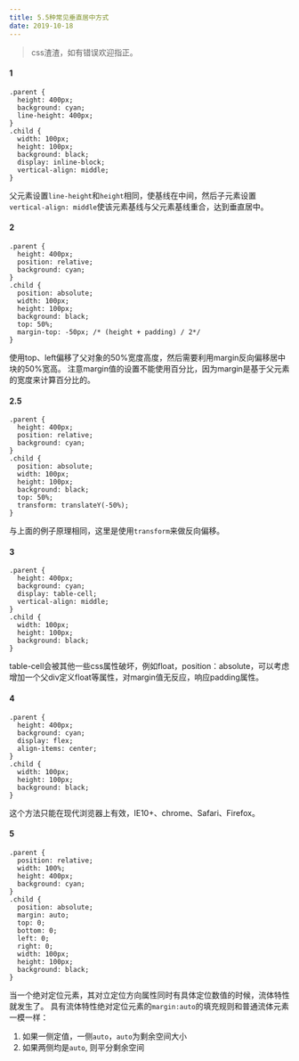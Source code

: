 ```yaml
---
title: 5.5种常见垂直居中方式
date: 2019-10-18
---
```


>css渣渣，如有错误欢迎指正。

#### 1
```
.parent {
  height: 400px;
  background: cyan;
  line-height: 400px;
}
.child {
  width: 100px;
  height: 100px;
  background: black;
  display: inline-block;
  vertical-align: middle;
}
```
父元素设置`line-height`和`height`相同，使基线在中间，然后子元素设置`vertical-align: middle`使该元素基线与父元素基线重合，达到垂直居中。
#### 2
```
.parent {
  height: 400px;
  position: relative;
  background: cyan;
}
.child {
  position: absolute;
  width: 100px;
  height: 100px;
  background: black;
  top: 50%;
  margin-top: -50px; /* (height + padding) / 2*/
} 
```
使用top、left偏移了父对象的50%宽度高度，然后需要利用margin反向偏移居中块的50%宽高。
注意margin值的设置不能使用百分比，因为margin是基于父元素的宽度来计算百分比的。
#### 2.5
```
.parent {
  height: 400px;
  position: relative;
  background: cyan;
}
.child {
  position: absolute;
  width: 100px;
  height: 100px;
  background: black;
  top: 50%;
  transform: translateY(-50%);
}
```
与上面的例子原理相同，这里是使用`transform`来做反向偏移。
#### 3
```
.parent {
  height: 400px;
  background: cyan;
  display: table-cell;
  vertical-align: middle;
}
.child {
  width: 100px;
  height: 100px;
  background: black;
}
```
table-cell会被其他一些css属性破坏，例如float，position：absolute，可以考虑增加一个父div定义float等属性，对margin值无反应，响应padding属性。
#### 4
```
.parent {
  height: 400px;
  background: cyan;
  display: flex;
  align-items: center;
}
.child {
  width: 100px;
  height: 100px;
  background: black;
}
```
这个方法只能在现代浏览器上有效，IE10+、chrome、Safari、Firefox。
#### 5
```
.parent {
  position: relative;
  width: 100%;
  height: 400px;
  background: cyan;
}
.child {
  position: absolute;
  margin: auto;
  top: 0;
  bottom: 0;
  left: 0;
  right: 0;
  width: 100px;
  height: 100px;
  background: black;
}
```
当一个绝对定位元素，其对立定位方向属性同时有具体定位数值的时候，流体特性就发生了。
具有流体特性绝对定位元素的`margin:auto`的填充规则和普通流体元素一模一样：
1.  如果一侧定值，一侧`auto`，`auto`为剩余空间大小
2.  如果两侧均是`auto`, 则平分剩余空间
